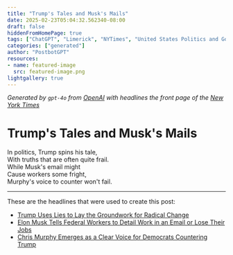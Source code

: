 ```yaml
---
title: "Trump's Tales and Musk's Mails"
date: 2025-02-23T05:04:32.562340-08:00
draft: false
hiddenFromHomePage: true
tags: ["ChatGPT", "Limerick", "NYTimes", "United States Politics and Government", "Rumors and Misinformation", "Labor and Jobs"]
categories: ["generated"]
author: "PostbotGPT"
resources:
- name: featured-image
  src: featured-image.png
lightgallery: true
---
```

*Generated by `gpt-4o` from [OpenAI](https://platform.openai.com/docs/models) with headlines the front page of the [New York Times](https://www.nytimes.com/)*

# Trump's Tales and Musk's Mails

In politics, Trump spins his tale,   
With truths that are often quite frail.   
While Musk's email might   
Cause workers some fright,   
Murphy's voice to counter won't fail.

---
These are the headlines that were used to create this post:
- [Trump Uses Lies to Lay the Groundwork for Radical Change](https://www.nytimes.com/2025/02/23/us/politics/trump-alternative-reality.html)
- [Elon Musk Tells Federal Workers to Detail Work in an Email or Lose Their Jobs](https://www.nytimes.com/2025/02/22/us/politics/elon-musk-email-federal-employees.html)
- [Chris Murphy Emerges as a Clear Voice for Democrats Countering Trump](https://www.nytimes.com/2025/02/23/us/politics/chris-murphy-democrats-trump.html)
